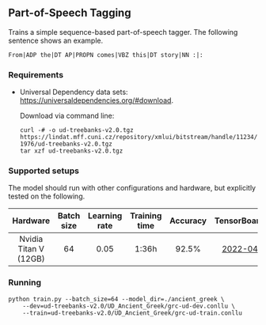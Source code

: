 ## Part-of-Speech Tagging
Trains a simple sequence-based part-of-speech tagger. The following sentence
shows an example.

```
From|ADP the|DT AP|PROPN comes|VBZ this|DT story|NN :|:
```

### Requirements
* Universal Dependency data sets:  https://universaldependencies.org/#download.

    Download via command line: 

    ```
    curl -# -o ud-treebanks-v2.0.tgz https://lindat.mff.cuni.cz/repository/xmlui/bitstream/handle/11234/1-1976/ud-treebanks-v2.0.tgz
    tar xzf ud-treebanks-v2.0.tgz
    ```

### Supported setups
The model should run with other configurations and hardware, but explicitly tested on the following.

| Hardware |  Batch size  | Learning rate | Training time | Accuracy  | TensorBoard.dev |
|:---:|:---:|:---:|:---:|:---:|:---:|
| Nvidia Titan V (12GB) | 64  |  0.05 | 1:36h | 92.5% | [2022-04-29](https://tensorboard.dev/experiment/AuVcQWAGSnqdRMc9kekeog) |

### Running 
```
python train.py --batch_size=64 --model_dir=./ancient_greek \
    --dev=ud-treebanks-v2.0/UD_Ancient_Greek/grc-ud-dev.conllu \
    --train=ud-treebanks-v2.0/UD_Ancient_Greek/grc-ud-train.conllu
```
